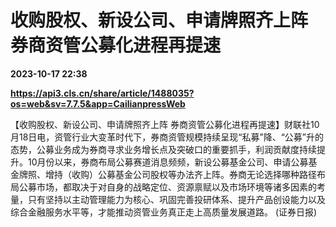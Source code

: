# 收购股权、新设公司、申请牌照齐上阵 券商资管公募化进程再提速

**2023-10-17 22:38**

**https://api3.cls.cn/share/article/1488035?os=web&sv=7.7.5&app=CailianpressWeb**

【收购股权、新设公司、申请牌照齐上阵 券商资管公募化进程再提速】财联社10月18日电，资管行业大变革时代下，券商资管规模持续呈现“私募”降、“公募”升的态势，公募业务成为券商寻求业务增长点及突破口的重要抓手，利润贡献度持续提升。10月份以来，券商布局公募赛道消息频频，新设公募基金公司、申请公募基金牌照、增持（收购）公募基金公司股权等办法齐上阵。券商无论选择哪种路径布局公募市场，都取决于对自身的战略定位、资源禀赋以及市场环境等诸多因素的考量，只有坚持以主动管理能力为核心、巩固完善投研体系、提升产品创设能力以及综合金融服务水平等，才能推动资管业务真正走上高质量发展道路。 (证券日报)